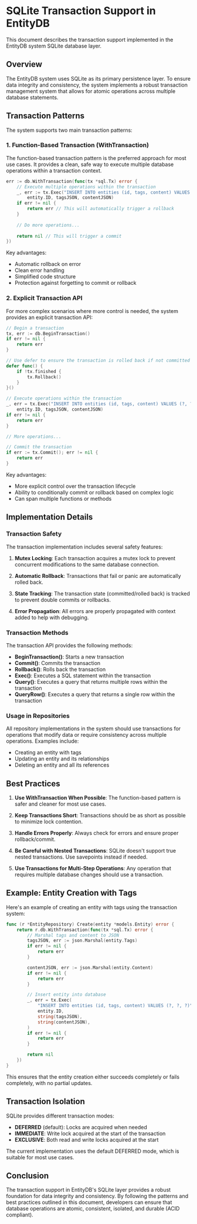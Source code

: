 # SQLite Transaction Support in EntityDB

This document describes the transaction support implemented in the EntityDB system SQLite database layer.

## Overview

The EntityDB system uses SQLite as its primary persistence layer. To ensure data integrity and consistency, the system implements a robust transaction management system that allows for atomic operations across multiple database statements.

## Transaction Patterns

The system supports two main transaction patterns:

### 1. Function-Based Transaction (WithTransaction)

The function-based transaction pattern is the preferred approach for most use cases. It provides a clean, safe way to execute multiple database operations within a transaction context.

```go
err := db.WithTransaction(func(tx *sql.Tx) error {
    // Execute multiple operations within the transaction
    _, err := tx.Exec("INSERT INTO entities (id, tags, content) VALUES (?, ?, ?)", 
        entity.ID, tagsJSON, contentJSON)
    if err != nil {
        return err // This will automatically trigger a rollback
    }
    
    // Do more operations...
    
    return nil // This will trigger a commit
})
```

Key advantages:
- Automatic rollback on error
- Clean error handling
- Simplified code structure
- Protection against forgetting to commit or rollback

### 2. Explicit Transaction API

For more complex scenarios where more control is needed, the system provides an explicit transaction API:

```go
// Begin a transaction
tx, err := db.BeginTransaction()
if err != nil {
    return err
}

// Use defer to ensure the transaction is rolled back if not committed
defer func() {
    if !tx.finished {
        tx.Rollback()
    }
}()

// Execute operations within the transaction
_, err = tx.Exec("INSERT INTO entities (id, tags, content) VALUES (?, ?, ?)", 
    entity.ID, tagsJSON, contentJSON)
if err != nil {
    return err
}

// More operations...

// Commit the transaction
if err := tx.Commit(); err != nil {
    return err
}
```

Key advantages:
- More explicit control over the transaction lifecycle
- Ability to conditionally commit or rollback based on complex logic
- Can span multiple functions or methods

## Implementation Details

### Transaction Safety

The transaction implementation includes several safety features:

1. **Mutex Locking**: Each transaction acquires a mutex lock to prevent concurrent modifications to the same database connection.

2. **Automatic Rollback**: Transactions that fail or panic are automatically rolled back.

3. **State Tracking**: The transaction state (committed/rolled back) is tracked to prevent double commits or rollbacks.

4. **Error Propagation**: All errors are properly propagated with context added to help with debugging.

### Transaction Methods

The transaction API provides the following methods:

- **BeginTransaction()**: Starts a new transaction
- **Commit()**: Commits the transaction
- **Rollback()**: Rolls back the transaction
- **Exec()**: Executes a SQL statement within the transaction
- **Query()**: Executes a query that returns multiple rows within the transaction
- **QueryRow()**: Executes a query that returns a single row within the transaction

### Usage in Repositories

All repository implementations in the system should use transactions for operations that modify data or require consistency across multiple operations. Examples include:

- Creating an entity with tags
- Updating an entity and its relationships
- Deleting an entity and all its references

## Best Practices

1. **Use WithTransaction When Possible**: The function-based pattern is safer and cleaner for most use cases.

2. **Keep Transactions Short**: Transactions should be as short as possible to minimize lock contention.

3. **Handle Errors Properly**: Always check for errors and ensure proper rollback/commit.

4. **Be Careful with Nested Transactions**: SQLite doesn't support true nested transactions. Use savepoints instead if needed.

5. **Use Transactions for Multi-Step Operations**: Any operation that requires multiple database changes should use a transaction.

## Example: Entity Creation with Tags

Here's an example of creating an entity with tags using the transaction system:

```go
func (r *EntityRepository) Create(entity *models.Entity) error {
    return r.db.WithTransaction(func(tx *sql.Tx) error {
        // Marshal tags and content to JSON
        tagsJSON, err := json.Marshal(entity.Tags)
        if err != nil {
            return err
        }

        contentJSON, err := json.Marshal(entity.Content)
        if err != nil {
            return err
        }

        // Insert entity into database
        _, err = tx.Exec(
            "INSERT INTO entities (id, tags, content) VALUES (?, ?, ?)",
            entity.ID,
            string(tagsJSON),
            string(contentJSON),
        )
        if err != nil {
            return err
        }

        return nil
    })
}
```

This ensures that the entity creation either succeeds completely or fails completely, with no partial updates.

## Transaction Isolation

SQLite provides different transaction modes:

- **DEFERRED** (default): Locks are acquired when needed
- **IMMEDIATE**: Write lock acquired at the start of the transaction
- **EXCLUSIVE**: Both read and write locks acquired at the start

The current implementation uses the default DEFERRED mode, which is suitable for most use cases.

## Conclusion

The transaction support in EntityDB's SQLite layer provides a robust foundation for data integrity and consistency. By following the patterns and best practices outlined in this document, developers can ensure that database operations are atomic, consistent, isolated, and durable (ACID compliant).
